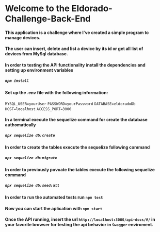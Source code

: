 # Welcome to the Eldorado-Challenge-Back-End

#### This application is a challenge where I've created a simple program to manage devices.

#### The user can insert, delete and list a device by its id or get all list of devices from MySql database.

#### In order to testing the API functionality install the dependencies and setting up environment variables
##### `npm install`
#### Set up the .env file with the following information:
`MYSQL_USER=yourUser`
`PASSWORD=yourPassword`
`DATABASE=eldoradoDb`
`HOST=localhost`
`ACCESS_PORT=3000`
#### In a terminal execute the sequelize command for create the database authomatically
##### `npx sequelize db:create`
#### In order to create the tables execute the sequelize following command
##### `npx sequelize db:migrate`
#### In order to previously povoate the tables execute the following sequelize command
##### `npx sequelize db:seed:all`
#### In order to run the automated tests run `npm test`
#### Now you can start the aplication with `npm start`

#### Once the API running, insert the url `http://localhost:3000/api-docs/#/` in your favorite browser for testing the api behavior in `Swagger` enviroment.
